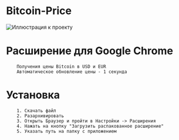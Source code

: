 # Bitcoin-Price

![Иллюстрация к проекту](https://raw.githubusercontent.com/dvdkitay/Bitcoin-Price/main/timothy-eberly-yuiJO6bvHi4-unsplash.jpg)

<h1>Расширение для Google Chrome</h1>

        Получения цены Bitcoin в USD и EUR
        Автоматическое обновление цены - 1 секунда

<h1>Установка</h1>

        1. Скачать файл 
        2. Разархивировать
        3. Открыть Браузер и пройти в Настройки -> Расширения
        4. Нажать на кнопку "Загрузить распакованное расширение"
        5. Указать путь на папку с приложением
